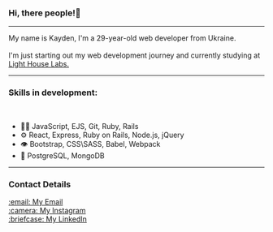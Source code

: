 
### Hi, there people!👋
<hr>
My name is Kayden, I'm a 29-year-old web developer from Ukraine. <br><br>
I'm just starting out my web development journey and currently studying at <a href="https://www.lighthouselabs.ca/en/web-development-bootcamp">Light House Labs.</a> <br>
<hr>
<h3> Skills in development:</h3> <br>

- 👨‍💻 JavaScript, EJS, Git, Ruby, Rails
- ⚙️ React, Express, Ruby on Rails, Node.js, jQuery
- 👁️ Bootstrap, CSS\SASS, Babel, Webpack
- 💽 PostgreSQL, MongoDB

<hr>
<h3>Contact Details</h3>
<a href="mailto:kharchenkokyrylo@gmail.com">:email: My Email</a><br>
<a href="http://https://www.instagram.com/kaydenukr/">:camera: My Instagram</a><br>
<a href="https://www.linkedin.com/in/kyrylo-kharchenko/">:briefcase: My LinkedIn</a>
